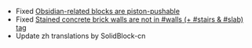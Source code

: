 * Fixed [Obsidian-related blocks are piston-pushable](https://github.com/Brandcraf06/Blockus/issues/319)
* Fixed [Stained concrete brick walls are not in #walls (+ #stairs & #slab) tag](https://github.com/Brandcraf06/Blockus/issues/315)
* Update zh translations by SolidBlock-cn

